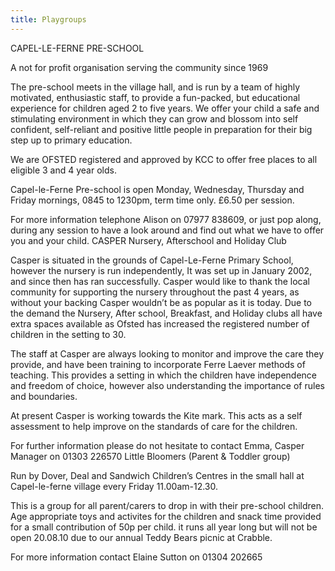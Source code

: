 ```yaml
---
title: Playgroups
---
```


CAPEL-LE-FERNE PRE-SCHOOL

A not for profit organisation serving the community since 1969

The pre-school meets in the village hall, and is run by a team of highly motivated, enthusiastic staff, to provide a fun-packed, but educational experience for children aged 2 to five years. We offer your child a safe and stimulating environment in which they can grow and blossom into self confident, self-reliant and positive little people in preparation for their big step up to primary education.

We are OFSTED registered and approved by KCC to offer free places to all eligible 3 and 4 year olds.

Capel-le-Ferne Pre-school is open Monday, Wednesday, Thursday and Friday mornings, 0845 to 1230pm, term time only. £6.50 per session.

For more information telephone Alison on 07977 838609, or just pop along, during any session to have a look around and find out what we have to offer you and your child.
CASPER Nursery, Afterschool and Holiday Club

Casper is situated in the grounds of Capel-Le-Ferne Primary School, however the nursery is run independently, It was set up in January 2002, and since then has ran successfully. Casper would like to thank the local community for supporting the nursery throughout the past 4 years, as without your backing Casper wouldn’t be as popular as it is today. Due to the demand the Nursery, After school, Breakfast, and Holiday clubs all have extra spaces available as Ofsted has increased the registered number of children in the setting to 30.

The staff at Casper are always looking to monitor and improve the care they provide, and have been training to incorporate Ferre Laever methods of teaching. This provides a setting in which the children have independence and freedom of choice, however also understanding the importance of rules and boundaries.

At present Casper is working towards the Kite mark. This acts as a self assessment to help improve on the standards of care for the children.

For further information please do not hesitate to contact Emma, Casper Manager on 01303 226570
Little Bloomers (Parent & Toddler group)

Run by Dover, Deal and Sandwich Children’s Centres in the small hall at Capel-le-ferne village every Friday 11.00am-12.30.

This is a group for all parent/carers to drop in with their pre-school children. Age appropriate toys and activites for the children and snack time provided for a small contribution of 50p per child. it runs all year long but will not be open 20.08.10 due to our annual Teddy Bears picnic at Crabble.

For more information contact Elaine Sutton on 01304 202665
